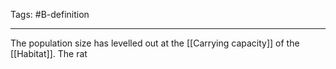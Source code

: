 Tags: #B-definition 

---
The population size has levelled out at the [[Carrying capacity]] of the [[Habitat]]. The rat